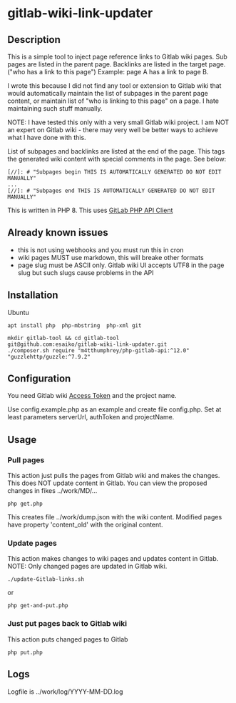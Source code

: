# gitlab-wiki-link-updater

## Description 
This is a simple tool to inject page reference links to Gitlab wiki pages.
Sub pages are listed in the parent page.
Backlinks are listed in the target page. ("who has a link to this page")
Example: page A has a link to page B. 

I wrote this because I did not find any tool or extension to Gitlab wiki that would automatically maintain the list of subpages in the parent page content, or maintain list of "who is linking to this page" on a page.
I hate maintaining such stuff manually. 


NOTE: I have tested this only with a very small Gitlab wiki project. I am NOT an expert on Gitlab wiki - there may very well be better ways to achieve what I have done with this.

List of subpages and backlinks are listed at the end of the page. 
This tags the generated wiki content with special comments in the page. See below:
```
[//]: # "Subpages begin THIS IS AUTOMATICALLY GENERATED DO NOT EDIT MANUALLY"
...
[//]: # "Subpages end THIS IS AUTOMATICALLY GENERATED DO NOT EDIT MANUALLY"
```

This is written in PHP 8. This uses [GitLab PHP API Client](https://github.com/GitLabPHP/Client/)

## Already known issues
- this is not using webhooks and you must run this in cron
- wiki pages MUST use markdown, this will breake other formats
- page slug must be ASCII only. Gitlab wiki UI accepts UTF8 in the page slug but such slugs cause problems in the API
  

## Installation
Ubuntu
```
apt install php  php-mbstring  php-xml git
```

```
mkdir gitlab-tool && cd gitlab-tool
git@github.com:esaiko/gitlab-wiki-link-updater.git
./composer.sh require "m4tthumphrey/php-gitlab-api:^12.0" "guzzlehttp/guzzle:^7.9.2"

```

## Configuration
You need Gitlab wiki [Access Token](https://docs.gitlab.com/user/project/settings/project_access_tokens/) and the project name.

Use config.example.php as an example and create file config.php. Set at least parameters serverUrl, authToken and projectName.

## Usage

### Pull pages
This action just pulls the pages from Gitlab wiki and makes the changes. This does NOT update content in Gitlab.
You can view the proposed changes in fikes ../work/MD/...

```
php get.php
```

This creates file ../work/dump.json with the wiki content. Modified pages have property 'content_old' with the original content. 


### Update pages
This action makes changes to wiki pages and updates content in Gitlab. 
NOTE: Only changed pages are updated in Gitlab wiki. 
```
./update-Gitlab-links.sh
```
or
```
php get-and-put.php
```

### Just put pages back to Gitlab wiki
This action puts changed pages to Gitlab
```
php put.php
```






## Logs
Logfile is ../work/log/YYYY-MM-DD.log



